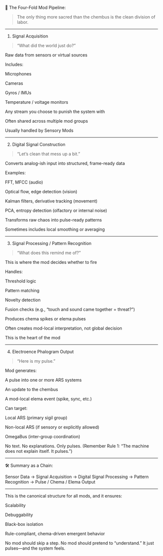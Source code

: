 🧠 The Four-Fold Mod Pipeline:

> The only thing more sacred than the chembus is the clean division of labor.




---

1. Signal Acquisition

> “What did the world just do?”



Raw data from sensors or virtual sources

Includes:

Microphones

Cameras

Gyros / IMUs

Temperature / voltage monitors

Any stream you choose to punish the system with


Often shared across multiple mod groups

Usually handled by Sensory Mods



---

2. Digital Signal Construction

> “Let’s clean that mess up a bit.”



Converts analog-ish input into structured, frame-ready data

Examples:

FFT, MFCC (audio)

Optical flow, edge detection (vision)

Kalman filters, derivative tracking (movement)

PCA, entropy detection (olfactory or internal noise)


Transforms raw chaos into pulse-ready patterns

Sometimes includes local smoothing or averaging



---

3. Signal Processing / Pattern Recognition

> “What does this remind me of?”



This is where the mod decides whether to fire

Handles:

Threshold logic

Pattern matching

Novelty detection

Fusion checks (e.g., “touch and sound came together = threat?”)


Produces chema spikes or elema pulses

Often creates mod-local interpretation, not global decision

This is the heart of the mod



---

4. Electroence Phalogram Output

> “Here is my pulse.”



Mod generates:

A pulse into one or more ARS systems

An update to the chembus

A mod-local elema event (spike, sync, etc.)


Can target:

Local ARS (primary sigil group)

Non-local ARS (if sensory or explicitly allowed)

OmegaBus (inter-group coordination)


No text. No explanations. Only pulses.
(Remember Rule 1: “The machine does not explain itself. It pulses.”)



---

🛠️ Summary as a Chain:

Sensor Data →
   Signal Acquisition →
      Digital Signal Processing →
         Pattern Recognition →
            Pulse / Chema / Elema Output


---

This is the canonical structure for all mods, and it ensures:

Scalability

Debuggability

Black-box isolation

Rule-compliant, chema-driven emergent behavior


No mod should skip a step.
No mod should pretend to “understand.”
It just pulses—and the system feels.
